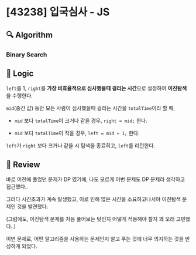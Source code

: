 # [43238] 입국심사 - JS

## :mag: Algorithm

### Binary Search

## :round_pushpin: Logic

`left`를 1, `right`를 **가장 비효율적으로 심사했을때 걸리는 시간**으로 설정하여 **이진탐색**을 수행한다.

`mid`(중간 값) 동안 모든 사람이 심사했을때 걸리는 시간을 `totalTime`이라 할 때,

- `mid` 보다 `totalTime`이 크거나 같을 경우, `right = mid;` 한다.

- `mid` 보다 `totalTime`이 작을 경우, `left = mid + 1;` 한다.

`left`가 `right` 보다 크거나 같을 시 탐색을 종료히고, `left`를 리턴한다.

## :memo: Review

바로 이전에 풀었던 문제가 DP 였기에, 나도 모르게 이번 문제도 DP 문제라 생각하고 접근했다..

그러다 시간초과가 계속 발생했고, 이로 인해 많은 시간을 소요하고나서야 이진탐색 문제인 것을 발견했다.

(그럼에도, 이진탐색 문제를 처음 풀어보는 탓인지 어떻게 적용해야 할지 꽤 오래 고민했다..)

이번 문제로, 어떤 알고리즘을 사용하는 문제인지 알고 푸는 것에 너무 의지하는 것을 반성하게 되었다.